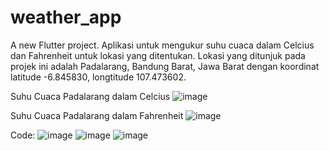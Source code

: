 # weather_app

A new Flutter project. Aplikasi untuk mengukur suhu cuaca dalam Celcius dan Fahrenheit untuk lokasi yang ditentukan. Lokasi yang ditunjuk pada projek ini adalah Padalarang, Bandung Barat, Jawa Barat dengan koordinat latitude -6.845830, longtitude 107.473602.

Suhu Cuaca Padalarang dalam Celcius 
![image](https://github.com/hasbyraihan/Proyek4/assets/117974077/f9d4f439-f516-4e96-8bc2-a4fec82e485c)

Suhu Cuaca Padalarang dalam Fahrenheit
![image](https://github.com/hasbyraihan/Proyek4/assets/117974077/e44b4342-d11f-4016-bf80-d48cb9a026b1)

Code:
![image](https://github.com/hasbyraihan/Proyek4/assets/117974077/a9535aee-1120-45e8-bff0-75808a382c56)
![image](https://github.com/hasbyraihan/Proyek4/assets/117974077/f60340e0-cabd-44af-9637-25bb905be2f9)
![image](https://github.com/hasbyraihan/Proyek4/assets/117974077/cc923644-9a5a-4af1-8ba8-d93391dc4017)

